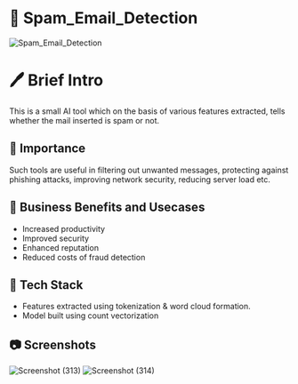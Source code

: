 # 📧 Spam_Email_Detection

![Spam_Email_Detection](https://user-images.githubusercontent.com/84613393/236608566-67b3db3e-9e3e-43bb-9cf1-7ac6e3df2c74.png)

# 🖊 Brief Intro 
This is a small AI tool which on the basis of various features extracted, tells whether the mail inserted is spam or not. 

## 📌 Importance
Such tools are useful in filtering out unwanted messages, protecting against phishing attacks, improving network security, reducing server load etc.

## 🎯 Business Benefits and Usecases
* Increased productivity
* Improved security
* Enhanced reputation
* Reduced costs of fraud detection

## 🔨 Tech Stack
* Features extracted using tokenization & word cloud formation.
* Model built using count vectorization

## 📷 Screenshots
![Screenshot (313)](https://user-images.githubusercontent.com/84613393/236609632-57513a3e-9796-4359-a03f-10bb1b8fcafc.png)
![Screenshot (314)](https://user-images.githubusercontent.com/84613393/236609747-e2c2bd97-5c5c-4ef5-be4e-109a30d95614.png)
